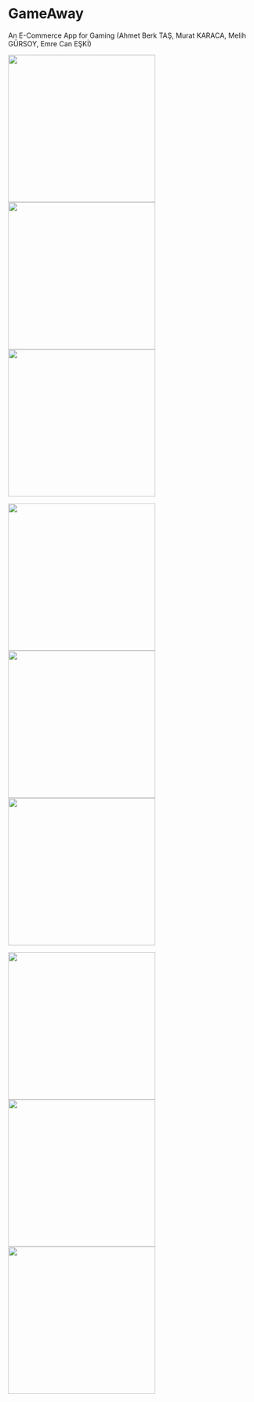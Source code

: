 # GameAway

An E-Commerce App for Gaming (Ahmet Berk TAŞ, Murat KARACA, Melih GÜRSOY, Emre Can EŞKİ)

<p float="left">
  <img src="https://user-images.githubusercontent.com/63806963/151192949-fcf502c8-79d9-477e-937c-60d17146ac19.jpeg" width="300" />
  <img src="https://user-images.githubusercontent.com/63806963/151192920-1dfa7064-ce9d-4ec9-977c-171d5b272fe1.jpeg" width="300" /> 
  <img src="https://user-images.githubusercontent.com/63806963/151192930-805887f4-5766-43a7-808a-7070b258ca80.jpeg" width="300" />
</p>

<p float="left">
  <img src="https://user-images.githubusercontent.com/63806963/151192934-b2afd321-4151-476c-a2e0-26704c148431.jpeg" width="300" />
  <img src="https://user-images.githubusercontent.com/63806963/151192937-0f51e4cd-9186-4af2-a5f9-cabcce431c86.jpeg" width="300" /> 
  <img src="https://user-images.githubusercontent.com/63806963/151192940-2ada9880-bd22-4b3d-878d-0579dbbf9a54.jpeg" width="300" />
</p>

<p float="left">
  <img src="https://user-images.githubusercontent.com/63806963/151192941-a68493fd-c762-4ac4-9f62-956bba1cf4a8.jpeg" width="300" />
  <img src="https://user-images.githubusercontent.com/63806963/151192943-d4c81849-7df7-46f8-8f74-9d5bd5d79b00.jpeg" width="300" /> 
  <img src="https://user-images.githubusercontent.com/63806963/151192944-a48dd2d9-9025-41d4-b40e-809c1f87087e.jpeg" width="300" />
</p>
